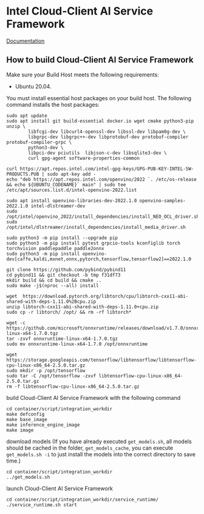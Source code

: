 # Intel Cloud-Client AI Service Framework

[Documentation](https://intel.github.io/cloud-client-ai-service-framework/)

## How to build Cloud-Client AI Service Framework
Make sure your Build Host meets the following requirements:
- Ubuntu 20.04.

You must install essential host packages on your build host.
The following command installs the host packages:
```
sudo apt update
sudo apt install git build-essential docker.io wget cmake python3-pip unzip \
        libfcgi-dev libcurl4-openssl-dev libssl-dev libpam0g-dev \
        libgrpc-dev libgrpc++-dev libprotobuf-dev protobuf-compiler protobuf-compiler-grpc \
        python3-dev \
        libpci-dev pciutils  libjson-c-dev libsqlite3-dev \
        curl gpg-agent software-properties-common

curl https://apt.repos.intel.com/intel-gpg-keys/GPG-PUB-KEY-INTEL-SW-PRODUCTS.PUB | sudo apt-key add -
echo "deb https://apt.repos.intel.com/openvino/2022 `. /etc/os-release && echo ${UBUNTU_CODENAME}` main" | sudo tee /etc/apt/sources.list.d/intel-openvino-2022.list

sudo apt install openvino-libraries-dev-2022.1.0 openvino-samples-2022.1.0 intel-dlstreamer-dev
sudo /opt/intel/openvino_2022/install_dependencies/install_NEO_OCL_driver.sh
sudo /opt/intel/dlstreamer/install_dependencies/install_media_driver.sh

sudo python3 -m pip install --upgrade pip
sudo python3 -m pip install pytest grpcio-tools kconfiglib torch torchvision paddlepaddle paddle2onnx
sudo python3 -m pip install openvino-dev[caffe,kaldi,mxnet,onnx,pytorch,tensorflow,tensorflow2]==2022.1.0

git clone https://github.com/pybind/pybind11
cd pybind11 && git checkout -b tmp f31df73
mkdir build && cd build && cmake ..
sudo make -j$(nproc --all) install

wget  https://download.pytorch.org/libtorch/cpu/libtorch-cxx11-abi-shared-with-deps-1.11.0%2Bcpu.zip
unzip libtorch-cxx11-abi-shared-with-deps-1.11.0+cpu.zip
sudo cp -r libtorch/ /opt/ && rm -rf libtorch*

wget -c https://github.com/microsoft/onnxruntime/releases/download/v1.7.0/onnxruntime-linux-x64-1.7.0.tgz
tar -zxvf onnxruntime-linux-x64-1.7.0.tgz
sudo mv onnxruntime-linux-x64-1.7.0 /opt/onnxruntime

wget https://storage.googleapis.com/tensorflow/libtensorflow/libtensorflow-cpu-linux-x86_64-2.5.0.tar.gz
sudo mkdir -p /opt/tensorflow
sudo tar -C /opt/tensorflow -zxvf libtensorflow-cpu-linux-x86_64-2.5.0.tar.gz
rm -f libtensorflow-cpu-linux-x86_64-2.5.0.tar.gz

```
build Cloud-Client AI Service Framework with the following command
```
cd container/script/integration_workdir
make defconfig
make base_image
make inference_engine_image
make image
```

download models (If you have already executed `get_models.sh`, all models should be cached in the folder, `get_models_cache`, you can execute `get_models.sh -i` to just install the models into the correct directory to save time.)

```
cd container/script/integration_workdir
../get_models.sh
```

launch Cloud-Client AI Service Framework

```
cd container/script/integration_workdir/service_runtime/
./service_runtime.sh start
```
